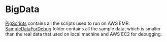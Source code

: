 BigData
=======

[PigScripts](https://github.com/southpenguin/TaxiMassiveDataAnalysis/tree/master/PigScripts) contains all the scripts used to run on AWS EMR.
[SampleDataForDebug](https://github.com/southpenguin/TaxiMassiveDataAnalysis/tree/master/SampleDataForDebug) folder contains all the sample data, which is smaller than the real data that used on local machine and AWS EC2 for debugging.
